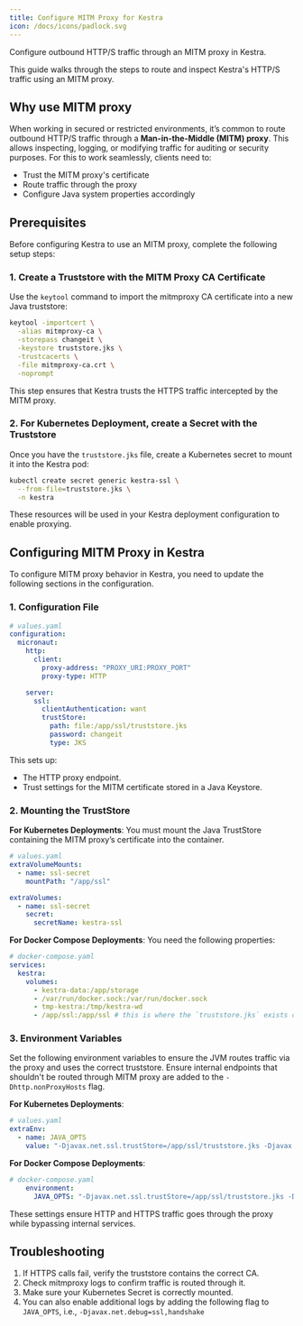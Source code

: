 ```yaml
---
title: Configure MITM Proxy for Kestra
icon: /docs/icons/padlock.svg
---
```


Configure outbound HTTP/S traffic through an MITM proxy in Kestra.

This guide walks through the steps to route and inspect Kestra's HTTP/S traffic using an MITM proxy.

## Why use MITM proxy 

When working in secured or restricted environments, it’s common to route outbound HTTP/S traffic through a **Man-in-the-Middle (MITM) proxy**. This allows inspecting, logging, or modifying traffic for auditing or security purposes. For this to work seamlessly, clients need to:

- Trust the MITM proxy's certificate
- Route traffic through the proxy
- Configure Java system properties accordingly

## Prerequisites

Before configuring Kestra to use an MITM proxy, complete the following setup steps:

### 1. Create a Truststore with the MITM Proxy CA Certificate

Use the `keytool` command to import the mitmproxy CA certificate into a new Java truststore:

```bash
keytool -importcert \
  -alias mitmproxy-ca \
  -storepass changeit \
  -keystore truststore.jks \
  -trustcacerts \
  -file mitmproxy-ca.crt \
  -noprompt
```

This step ensures that Kestra trusts the HTTPS traffic intercepted by the MITM proxy.

### 2. For Kubernetes Deployment, create a Secret with the Truststore

Once you have the `truststore.jks` file, create a Kubernetes secret to mount it into the Kestra pod:

```bash
kubectl create secret generic kestra-ssl \
  --from-file=truststore.jks \
  -n kestra
```

These resources will be used in your Kestra deployment configuration to enable proxying.

## Configuring MITM Proxy in Kestra

To configure MITM proxy behavior in Kestra, you need to update the following sections in the configuration.

### 1. Configuration File

```yaml
# values.yaml
configuration: 
  micronaut:
    http:
      client:
        proxy-address: "PROXY_URI:PROXY_PORT"
        proxy-type: HTTP

    server:
      ssl:
        clientAuthentication: want
        trustStore:
          path: file:/app/ssl/truststore.jks
          password: changeit
          type: JKS
```

This sets up:
- The HTTP proxy endpoint.
- Trust settings for the MITM certificate stored in a Java Keystore.

### 2. Mounting the TrustStore

**For Kubernetes Deployments**: You must mount the Java TrustStore containing the MITM proxy’s certificate into the container.

```yaml
# values.yaml
extraVolumeMounts:
  - name: ssl-secret
    mountPath: "/app/ssl"

extraVolumes:
  - name: ssl-secret
    secret:
      secretName: kestra-ssl   
```

**For Docker Compose Deployments**: You need the following properties:

```yaml
# docker-compose.yaml
services:
  kestra:
    volumes:
      - kestra-data:/app/storage
      - /var/run/docker.sock:/var/run/docker.sock
      - tmp-kestra:/tmp/kestra-wd
      - /app/ssl:/app/ssl # this is where the `truststore.jks` exists on your host machine
```

### 3. Environment Variables

Set the following environment variables to ensure the JVM routes traffic via the proxy and uses the correct truststore. Ensure internal endpoints that shouldn't be routed through MITM proxy are added to the `-Dhttp.nonProxyHosts` flag.

**For Kubernetes Deployments**:

```yaml
# values.yaml
extraEnv:
  - name: JAVA_OPTS
    value: "-Djavax.net.ssl.trustStore=/app/ssl/truststore.jks -Djavax.net.ssl.trustStorePassword=changeit -Dhttp.proxyHost=your.proxy.net -Dhttp.proxyPort=8000 -Dhttps.proxyHost=your.proxy.net -Dhttps.proxyPort=8000 -Dhttp.nonProxyHosts=localhost|127.0.0.1|kubernetes.default.svc|.svc|.cluster.local|your.nexus.domain.com|kestra-minio"
```

**For Docker Compose Deployments**:

```yaml
# docker-compose.yaml
    environment:
      JAVA_OPTS: "-Djavax.net.ssl.trustStore=/app/ssl/truststore.jks -Djavax.net.ssl.trustStorePassword=changeit -Dhttp.proxyHost=your.proxy.net -Dhttp.proxyPort=8000 -Dhttps.proxyHost=your.proxy.net -Dhttps.proxyPort=8000 -Dhttp.nonProxyHosts=localhost|127.0.0.1|your.nexus.domain.com"
```

These settings ensure HTTP and HTTPS traffic goes through the proxy while bypassing internal services.

## Troubleshooting

1. If HTTPS calls fail, verify the truststore contains the correct CA.
2. Check mitmproxy logs to confirm traffic is routed through it.
3. Make sure your Kubernetes Secret is correctly mounted.
4. You can also enable additional logs by adding the following flag to `JAVA_OPTS`, i.e., `-Djavax.net.debug=ssl,handshake`